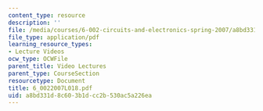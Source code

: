 ```yaml
---
content_type: resource
description: ''
file: /media/courses/6-002-circuits-and-electronics-spring-2007/a8bd331d8c603b1dcc2b530ac5a226ea_6_0022007L018.pdf
file_type: application/pdf
learning_resource_types:
- Lecture Videos
ocw_type: OCWFile
parent_title: Video Lectures
parent_type: CourseSection
resourcetype: Document
title: 6_0022007L018.pdf
uid: a8bd331d-8c60-3b1d-cc2b-530ac5a226ea
---
```

